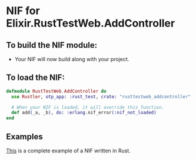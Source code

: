 # NIF for Elixir.RustTestWeb.AddController

## To build the NIF module:

- Your NIF will now build along with your project.

## To load the NIF:

```elixir
defmodule RustTestWeb.AddController do
  use Rustler, otp_app: :rust_test, crate: "rusttestweb_addcontroller"

  # When your NIF is loaded, it will override this function.
  def add(_a, _b), do: :erlang.nif_error(:nif_not_loaded)
end
```

## Examples

[This](https://github.com/rusterlium/NifIo) is a complete example of a NIF written in Rust.
